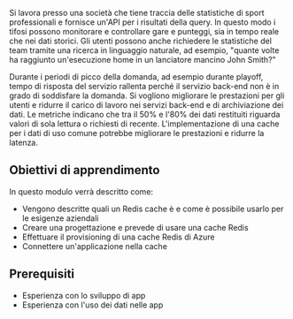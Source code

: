 Si lavora presso una società che tiene traccia delle statistiche di sport professionali e fornisce un'API per i risultati della query. In questo modo i tifosi possono monitorare e controllare gare e punteggi, sia in tempo reale che nei dati storici. Gli utenti possono anche richiedere le statistiche del team tramite una ricerca in linguaggio naturale, ad esempio, "quante volte ha raggiunto un'esecuzione home in un lanciatore mancino John Smith?"

Durante i periodi di picco della domanda, ad esempio durante playoff, tempo di risposta del servizio rallenta perché il servizio back-end non è in grado di soddisfare la domanda. Si vogliono migliorare le prestazioni per gli utenti e ridurre il carico di lavoro nei servizi back-end e di archiviazione dei dati. Le metriche indicano che tra il 50% e l'80% dei dati restituiti riguarda valori di sola lettura o richiesti di recente. L'implementazione di una cache per i dati di uso comune potrebbe migliorare le prestazioni e ridurre la latenza.

## <a name="learning-objectives"></a>Obiettivi di apprendimento

In questo modulo verrà descritto come:

- Vengono descritte quali un Redis cache è e come è possibile usarlo per le esigenze aziendali
- Creare una progettazione e prevede di usare una cache Redis
- Effettuare il provisioning di una cache Redis di Azure
- Connettere un'applicazione nella cache

## <a name="prerequisites"></a>Prerequisiti

- Esperienza con lo sviluppo di app
- Esperienza con l'uso dei dati nelle app
